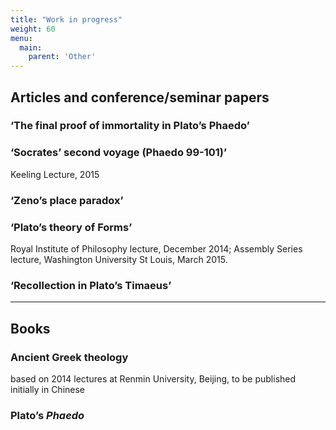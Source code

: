 ```yaml
---
title: "Work in progress"
weight: 60
menu:
  main:
    parent: 'Other'
---
```


## Articles and conference/seminar papers

### ‘The final proof of immortality in Plato’s Phaedo’


### ‘Socrates’ second voyage (Phaedo 99-101)’
Keeling Lecture, 2015

### ‘Zeno’s place paradox’

### ‘Plato’s theory of Forms’
 Royal Institute of Philosophy lecture, December 2014; Assembly Series lecture, Washington University St Louis, March 2015.
 
### ‘Recollection in Plato’s Timaeus’
__________________
## Books

### Ancient Greek theology
based on 2014 lectures at Renmin University, Beijing, to be published initially in Chinese

### Plato’s _Phaedo_
